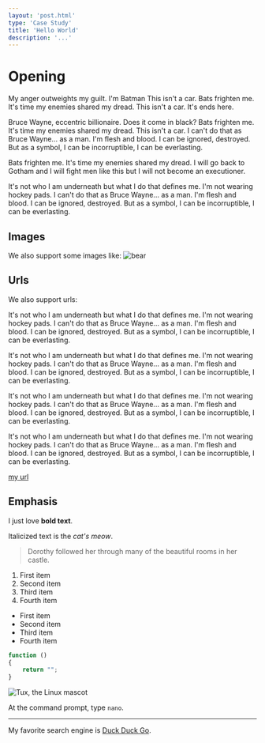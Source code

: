 ```yaml
---
layout: 'post.html'
type: 'Case Study'
title: 'Hello World'
description: '...'
---
```

# Opening

 My anger outweights my guilt. I'm Batman This isn't a car. Bats frighten me. It's time my enemies shared my dread. This isn't a car. It's ends here.

 Bruce Wayne, eccentric billionaire. Does it come in black? Bats frighten me. It's time my enemies shared my dread. This isn't a car. I can't do that as Bruce Wayne... as a man. I'm flesh and blood. I can be ignored, destroyed. But as a symbol, I can be incorruptible, I can be everlasting.

 Bats frighten me. It's time my enemies shared my dread. I will go back to Gotham and I will fight men Iike this but I will not become an executioner.

 It's not who I am underneath but what I do that defines me. I'm not wearing hockey pads. I can't do that as Bruce Wayne... as a man. I'm flesh and blood. I can be ignored, destroyed. But as a symbol, I can be incorruptible, I can be everlasting.

## Images

We also support some images like:
![bear](https://placebear.com/g/200/300)

## Urls

We also support urls:

It's not who I am underneath but what I do that defines me. I'm not wearing hockey pads. I can't do that as Bruce Wayne... as a man. I'm flesh and blood. I can be ignored, destroyed. But as a symbol, I can be incorruptible, I can be everlasting.

It's not who I am underneath but what I do that defines me. I'm not wearing hockey pads. I can't do that as Bruce Wayne... as a man. I'm flesh and blood. I can be ignored, destroyed. But as a symbol, I can be incorruptible, I can be everlasting.

It's not who I am underneath but what I do that defines me. I'm not wearing hockey pads. I can't do that as Bruce Wayne... as a man. I'm flesh and blood. I can be ignored, destroyed. But as a symbol, I can be incorruptible, I can be everlasting.

It's not who I am underneath but what I do that defines me. I'm not wearing hockey pads. I can't do that as Bruce Wayne... as a man. I'm flesh and blood. I can be ignored, destroyed. But as a symbol, I can be incorruptible, I can be everlasting.

[my url](https://placebear.com/g/200/300)

## Emphasis 

I just love **bold text**.

Italicized text is the *cat's meow*.

> Dorothy followed her through many of the beautiful rooms in her castle.

1. First item
2. Second item
3. Third item
4. Fourth item

* First item
* Second item
* Third item
* Fourth item

```js
function ()
{
    return "";
}
```

![Tux, the Linux mascot](/assets/images/tux.png)

At the command prompt, type `nano`.

---

My favorite search engine is [Duck Duck Go](https://duckduckgo.com).